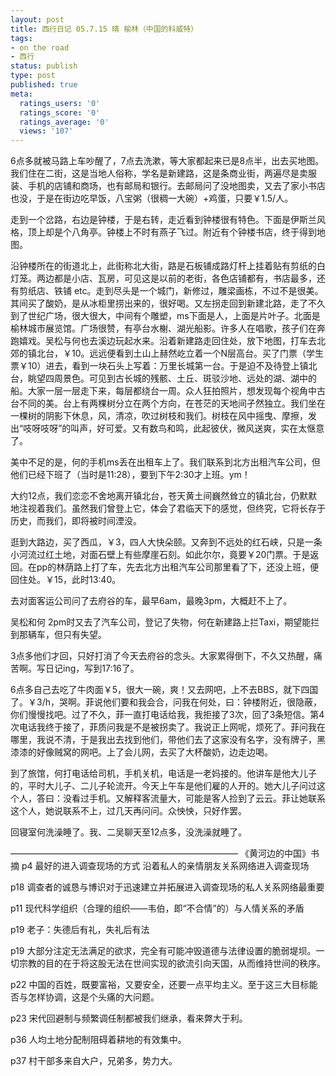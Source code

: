 ```yaml
---
layout: post
title: 西行日记 05.7.15 晴 榆林（中国的科威特）
tags:
- on the road
- 西行
status: publish
type: post
published: true
meta:
  ratings_users: '0'
  ratings_score: '0'
  ratings_average: '0'
  views: '107'
---
```

6点多就被马路上车吵醒了，7点去洗漱，等大家都起来已是8点半，出去买地图。我们住在二街，这是当地人俗称，学名是新建路，这是条商业街，两遍尽是卖服装、手机的店铺和商场，也有邮局和银行。去邮局问了没地图卖，又去了家小书店也没，于是在街边吃早饭，八宝粥（很稠一大碗）+鸡蛋，只要￥1.5/人。

走到一个岔路，右边是钟楼，于是右转，走近看到钟楼很有特色。下面是伊斯兰风格，顶上却是个八角亭。钟楼上不时有燕子飞过。附近有个钟楼书店，终于得到地图。

沿钟楼所在的街道北上，此街称北大街，路是石板铺成路灯杆上挂着贴有剪纸的白灯笼。两边都是小店、瓦房，可见这是以前的老街，各色店铺都有，书店最多，还有剪纸店、铁铺 etc。走到尽头是一个城门，新修过，雕梁画栋，不过不是很美。其间买了酸奶，是从冰柜里捞出来的，很好喝。又左拐走回到新建北路，走了不久到了世纪广场，很大很大，中间有个雕塑，ms下面是人，上面是片叶子。北面是榆林城市展览馆。广场很赞，有亭台水榭、湖光船影。许多人在唱歌，孩子们在奔跑嬉戏。吴松与何也去溪边玩起水来。沿着新建路走回住处，放下地图，打车去北郊的镇北台，￥10。远远便看到土山上赫然屹立着一个N层高台。买了门票（学生票￥10）进去，看到一块石头上写着：万里长城第一台。于是迫不及待登上镇北台，眺望四周景色。可见到古长城的残骸、土丘、斑驳沙地、远处的湖、湖中的船。大家一层一层走下来，每层都绕台一周。众人狂拍照片，想发现每个视角中古台不同的美。台上有两棵树分立在两个方向，在苍茫的天地间孑然独立。我们坐在一棵树的阴影下休息，风，清凉，吹过树枝和我们。树枝在风中摇曳、摩擦，发出“吱呀吱呀”的叫声，好可爱。又有数鸟和鸣，此起彼伏，微风送爽，实在太惬意了。

美中不足的是，何的手机ms丢在出租车上了。我们联系到北方出租汽车公司，但他们已经下班了（当时是11:28），要到下午2:30才上班。ym！

大约12点，我们恋恋不舍地离开镇北台，苍天黄土间巍然耸立的镇北台，仍默默地注视着我们。虽然我们曾登上它，体会了君临天下的感觉，但终究，它将长存于历史，而我们，即将被时间湮没。

逛到大路边，买了西瓜，￥3，四人大快朵颐。又奔到不远处的红石峡，只是一条小河流过红土地，对面石壁上有些摩崖石刻。如此尔尔，竟要￥20门票。于是返回。在pp的林荫路上打了车，先去北方出租汽车公司那里看了下，还没上班，便回住处。￥15，此时13:40。

去对面客运公司问了去府谷的车，最早6am，最晚3pm，大概赶不上了。

吴松和何 2pm时又去了汽车公司，登记了失物，何在新建路上拦Taxi，期望能拦到那辆车，但只有失望。

3点多他们才回，只好打消了今天去府谷的念头。大家累得倒下，不久又热醒，痛苦啊。写日记ing，写到17:16了。

6点多自己去吃了牛肉面￥5，很大一碗，爽！又去网吧，上不去BBS，就下四国了。￥3/h，哭啊。菲说他们要和我会合，问我在何处，曰：钟楼附近，很隐蔽，你们慢慢找吧。过了不久，菲一直打电话给我，我拒接了3次，回了3条短信。第4次电话我终于接了，菲质问我是不是被拐卖了。我说正上网呢，烦死了。菲问我在哪里，我说不清，于是我出去找到他们，带他们去了这家没有名字，没有牌子，黑漆漆的好像贼窝的网吧。上了会儿网，去买了大杯酸奶，边走边喝。

到了旅馆，何打电话给司机，手机关机，电话是一老妈接的。他讲车是他大儿子的，平时大儿子、二儿子轮流开。今天上午车是他们雇的人开的。她大儿子问过这个人，答曰：没看过手机。又解释客流量大，可能是客人捡到了云云。菲让她联系这个人，她说联系不上，过几天再问问。众怏怏，只好作罢。

回寝室何洗澡睡了。我、二吴聊天至12点多，没洗澡就睡了。

——————————————————————————
《黄河边的中国》书摘
p4 最好的进入调查现场的方式
沿着私人的亲情朋友关系网络进入调查现场

p18 调查者的诚恳与博识对于迅速建立并拓展进入调查现场的私人关系网络最重要

p11 现代科学组织（合理的组织——韦伯，即“不合情”的）与人情关系的矛盾

p19 老子：失德后有礼，失礼后有法

p19 大部分注定无法满足的欲求，完全有可能冲毁道德与法律设置的脆弱堤坝。一切宗教的目的在于将这股无法在世间实现的欲流引向天国，从而维持世间的秩序。

p22 中国的百姓，既要富裕，又要安全，还要一点平均主义。至于这三大目标能否与怎样协调，这是个头痛的大问题。

p23 宋代回避制与频繁调任制都被我们继承，看来弊大于利。

p36 人均土地分配制阻碍着耕地的有效集中。

p37 村干部多来自大户，兄弟多，势力大。
